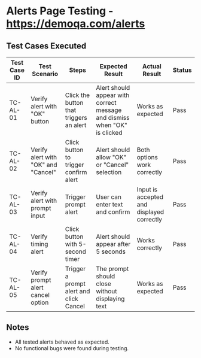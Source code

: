 # Alerts Page Testing - https://demoqa.com/alerts

## Test Cases Executed

| Test Case ID | Test Scenario | Steps | Expected Result | Actual Result | Status |
|--------------|--------------|-------|----------------|---------------|--------|
| TC-AL-01 | Verify alert with "OK" button | Click the button that triggers an alert | Alert should appear with correct message and dismiss when "OK" is clicked | Works as expected | Pass |
| TC-AL-02 | Verify alert with "OK" and "Cancel" | Click button to trigger confirm alert | Alert should allow "OK" or "Cancel" selection | Both options work correctly | Pass |
| TC-AL-03 | Verify alert with prompt input | Trigger prompt alert | User can enter text and confirm | Input is accepted and displayed correctly | Pass |
| TC-AL-04 | Verify timing alert | Click button with 5-second timer | Alert should appear after 5 seconds | Works correctly | Pass |
| TC-AL-05 | Verify prompt alert cancel option | Trigger a prompt alert and click Cancel | The prompt should close without displaying text | Works as expected | Pass

## Notes
- All tested alerts behaved as expected.  
- No functional bugs were found during testing.
